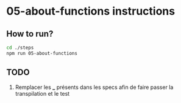# 05-about-functions instructions

## How to run?

```Bash
cd ./steps
npm run 05-about-functions
```

## TODO

1. Remplacer les <b>\_</b> présents dans les specs afin de faire passer la transpilation et le test
